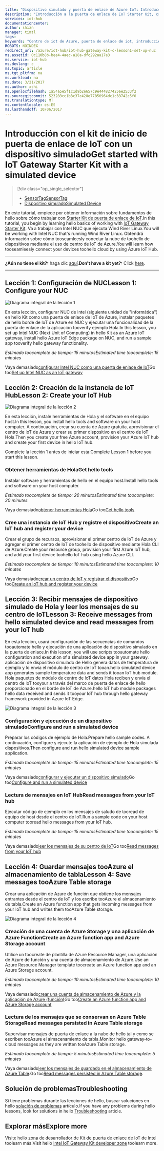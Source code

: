 ```yaml
---
title: "Dispositivo simulado y puerta de enlace de Azure IoT: Introducción | Microsoft Docs"
description: "Introducción a la puerta de enlace de IoT Starter Kit, crea el centro de IoT de Azure y conectar el centro de IoT de puerta de enlace toohello"
services: iot-hub
documentationcenter: 
author: shizn
manager: timtl
tags: 
keywords: "Centro de iot de Azure, puerta de enlace de iot, introducción a Hola internet de las cosas, el Kit de herramientas de iot"
ROBOTS: NOINDEX
redirect_url: /azure/iot-hub/iot-hub-gateway-kit-c-lesson1-set-up-nuc
ms.assetid: 0c110b8b-bee4-4aec-a18a-dfc292aa17a3
ms.service: iot-hub
ms.devlang: c
ms.topic: article
ms.tgt_pltfrm: na
ms.workload: na
ms.date: 3/21/2017
ms.author: xshi
ms.openlocfilehash: 1a54a5e5f1c1d9b2e657c9e4448274256e2533f2
ms.sourcegitcommit: 523283cc1b3c37c428e77850964dc1c33742c5f0
ms.translationtype: MT
ms.contentlocale: es-ES
ms.lasthandoff: 10/06/2017
---
```

# <a name="get-started-with-iot-gateway-starter-kit-with-a-simulated-device"></a><span data-ttu-id="0cb16-104">Introducción con el kit de inicio de puerta de enlace de IoT con un dispositivo simulado</span><span class="sxs-lookup"><span data-stu-id="0cb16-104">Get started with IoT Gateway Starter Kit with a simulated device</span></span>

> [!div class="op_single_selector"]
> * [<span data-ttu-id="0cb16-105">SensorTag</span><span class="sxs-lookup"><span data-stu-id="0cb16-105">SensorTag</span></span>](iot-hub-gateway-kit-c-get-started.md)
> * [<span data-ttu-id="0cb16-106">Dispositivo simulado</span><span class="sxs-lookup"><span data-stu-id="0cb16-106">Simulated Device</span></span>](iot-hub-gateway-kit-c-sim-get-started.md)

<span data-ttu-id="0cb16-107">En este tutorial, empiece por obtener información sobre fundamentos de hello sobre cómo trabajar con [Starter Kit de puerta de enlace de IoT](https://aka.ms/gateway-kit).</span><span class="sxs-lookup"><span data-stu-id="0cb16-107">In this tutorial, you begin by learning hello basics of working with [IoT Gateway Starter Kit](https://aka.ms/gateway-kit).</span></span> <span data-ttu-id="0cb16-108">Va a trabajar con Intel NUC que ejecuta Wind River Linux.</span><span class="sxs-lookup"><span data-stu-id="0cb16-108">You will be working with Intel NUC that's running Wind River Linux.</span></span> <span data-ttu-id="0cb16-109">Obtendrá información sobre cómo tooseamleesly conectar la nube de toohello de dispositivos mediante el uso de centro de IoT de Azure.</span><span class="sxs-lookup"><span data-stu-id="0cb16-109">You will learn how tooseamleesly connect your devices toohello cloud by using Azure IoT Hub.</span></span>

***
<span data-ttu-id="0cb16-110">**¿Aún no tiene el kit?:** haga clic [aquí](https://aka.ms/gateway-kit).</span><span class="sxs-lookup"><span data-stu-id="0cb16-110">**Don't have a kit yet?:** Click [here](https://aka.ms/gateway-kit).</span></span>
***

## <a name="lesson-1-configure-your-nuc"></a><span data-ttu-id="0cb16-111">Lección 1: Configuración de NUC</span><span class="sxs-lookup"><span data-stu-id="0cb16-111">Lesson 1: Configure your NUC</span></span>
![Diagrama integral de la lección 1](media/iot-hub-gateway-kit-lessons/e2e-sim-Lesson1.png)

<span data-ttu-id="0cb16-113">En esta lección, configurar NUC de Intel (siguiente unidad de "informática") en hello Kit como una puerta de enlace de IoT de Azure, instalar paquetes de hello borde de IoT de Azure en NUC y ejecutar una funcionalidad de la puerta de enlace de la aplicación tooverify ejemplo Hola.</span><span class="sxs-lookup"><span data-stu-id="0cb16-113">In this lesson, you set up Intel NUC (Next Unit of Computing) in hello Kit as an Azure IoT gateway, install hello Azure IoT Edge package on NUC, and run a sample app tooverify hello gateway functionality.</span></span>

<span data-ttu-id="0cb16-114">*Estimado toocomplete de tiempo: 15 minutos*</span><span class="sxs-lookup"><span data-stu-id="0cb16-114">*Estimated time toocomplete: 15 minutes*</span></span>

<span data-ttu-id="0cb16-115">Vaya demasiado[configurar Intel NUC como una puerta de enlace de IoT](iot-hub-gateway-kit-c-sim-lesson1-set-up-nuc.md)</span><span class="sxs-lookup"><span data-stu-id="0cb16-115">Go too[Set up Intel NUC as an IoT gateway](iot-hub-gateway-kit-c-sim-lesson1-set-up-nuc.md)</span></span>

## <a name="lesson-2-create-your-iot-hub"></a><span data-ttu-id="0cb16-116">Lección 2: Creación de la instancia de IoT Hub</span><span class="sxs-lookup"><span data-stu-id="0cb16-116">Lesson 2: Create your IoT Hub</span></span>
![Diagrama integral de la lección 2](media/iot-hub-gateway-kit-lessons/e2e-sim-Lesson2.png)

<span data-ttu-id="0cb16-118">En esta lección, instale herramientas de Hola y el software en el equipo host.</span><span class="sxs-lookup"><span data-stu-id="0cb16-118">In this lesson, you install hello tools and software on your host computer.</span></span> <span data-ttu-id="0cb16-119">A continuación, crear su cuenta de Azure gratuita, aprovisionar el centro de IoT de Azure y crear su primer dispositivo en el centro de IoT Hola.</span><span class="sxs-lookup"><span data-stu-id="0cb16-119">Then you create your free Azure account, provision your Azure IoT hub and create your first device in hello IoT hub.</span></span>

<span data-ttu-id="0cb16-120">Complete la lección 1 antes de iniciar esta.</span><span class="sxs-lookup"><span data-stu-id="0cb16-120">Complete Lesson 1 before you start this lesson.</span></span>

### <a name="get-hello-tools"></a><span data-ttu-id="0cb16-121">Obtener herramientas de Hola</span><span class="sxs-lookup"><span data-stu-id="0cb16-121">Get hello tools</span></span>
<span data-ttu-id="0cb16-122">Instalar software y herramientas de hello en el equipo host.</span><span class="sxs-lookup"><span data-stu-id="0cb16-122">Install hello tools and software on your host computer.</span></span>

<span data-ttu-id="0cb16-123">*Estimado toocomplete de tiempo: 20 minutos*</span><span class="sxs-lookup"><span data-stu-id="0cb16-123">*Estimated time toocomplete: 20 minutes*</span></span>

<span data-ttu-id="0cb16-124">Vaya demasiado[obtener herramientas Hola](iot-hub-gateway-kit-c-sim-lesson2-get-the-tools-win32.md)</span><span class="sxs-lookup"><span data-stu-id="0cb16-124">Go too[Get hello tools](iot-hub-gateway-kit-c-sim-lesson2-get-the-tools-win32.md)</span></span>

### <a name="create-an-iot-hub-and-register-your-device"></a><span data-ttu-id="0cb16-125">Cree una instancia de IoT Hub y registre el dispositivo</span><span class="sxs-lookup"><span data-stu-id="0cb16-125">Create an IoT hub and register your device</span></span>
<span data-ttu-id="0cb16-126">Crear el grupo de recursos, aprovisionar el primer centro de IoT de Azure y agregar el primer centro de IoT de toohello de dispositivo mediante Hola CLI de Azure.</span><span class="sxs-lookup"><span data-stu-id="0cb16-126">Create your resource group, provision your first Azure IoT hub, and add your first device toohello IoT hub using hello Azure CLI.</span></span>

<span data-ttu-id="0cb16-127">*Estimado toocomplete de tiempo: 10 minutos*</span><span class="sxs-lookup"><span data-stu-id="0cb16-127">*Estimated time toocomplete: 10 minutes*</span></span>

<span data-ttu-id="0cb16-128">Vaya demasiado[crear un centro de IoT y registrar el dispositivo](iot-hub-gateway-kit-c-sim-lesson2-register-device.md)</span><span class="sxs-lookup"><span data-stu-id="0cb16-128">Go too[Create an IoT hub and register your device](iot-hub-gateway-kit-c-sim-lesson2-register-device.md)</span></span>

## <a name="lesson-3-receive-messages-from-hello-simulated-device-and-read-messages-from-your-iot-hub"></a><span data-ttu-id="0cb16-129">Lección 3: Recibir mensajes de dispositivo simulado de Hola y leer los mensajes de su centro de IoT</span><span class="sxs-lookup"><span data-stu-id="0cb16-129">Lesson 3: Receive messages from hello simulated device and read messages from your IoT hub</span></span>
<span data-ttu-id="0cb16-130">En esta lección, usará configuración de las secuencias de comandos tooautomate hello y ejecución de una aplicación de dispositivo simulado en la puerta de enlace.</span><span class="sxs-lookup"><span data-stu-id="0cb16-130">In this lesson, you will use scripts tooautomate hello configuration and execution of a simulated device app in your gateway.</span></span> <span data-ttu-id="0cb16-131">aplicación de dispositivo simulado de Hello genera datos de temperatura de ejemplo y lo envía el módulo de centro de IoT tooan.</span><span class="sxs-lookup"><span data-stu-id="0cb16-131">hello simulated device app generates sample temperature data and sends it tooan IoT hub module.</span></span> <span data-ttu-id="0cb16-132">Hola paquetes de módulo de centro de IoT datos Hola reciben y envía el centro de IoT tooyour a través del marco de puerta de enlace de hello proporcionado en el borde de IoT de Azure.</span><span class="sxs-lookup"><span data-stu-id="0cb16-132">hello IoT hub module packages hello data received and sends it tooyour IoT hub through hello gateway framework provided in Azure IoT Edge.</span></span>

![Diagrama integral de la lección 3](media/iot-hub-gateway-kit-lessons/e2e-sim-Lesson3.png)

### <a name="configure-and-run-a-simulated-device"></a><span data-ttu-id="0cb16-134">Configuración y ejecución de un dispositivo simulado</span><span class="sxs-lookup"><span data-stu-id="0cb16-134">Configure and run a simulated device</span></span>
<span data-ttu-id="0cb16-135">Preparar los códigos de ejemplo de Hola.</span><span class="sxs-lookup"><span data-stu-id="0cb16-135">Prepare hello sample codes.</span></span> <span data-ttu-id="0cb16-136">A continuación, configure y ejecute la aplicación de ejemplo de Hola simulada dispositivos.</span><span class="sxs-lookup"><span data-stu-id="0cb16-136">Then configure and run hello simulated device sample application.</span></span>

<span data-ttu-id="0cb16-137">*Estimado toocomplete de tiempo: 15 minutos*</span><span class="sxs-lookup"><span data-stu-id="0cb16-137">*Estimated time toocomplete: 15 minutes*</span></span>

<span data-ttu-id="0cb16-138">Vaya demasiado[configurar y ejecutar un dispositivo simulado](iot-hub-gateway-kit-c-sim-lesson3-configure-simulated-device-app.md)</span><span class="sxs-lookup"><span data-stu-id="0cb16-138">Go too[Configure and run a simulated device](iot-hub-gateway-kit-c-sim-lesson3-configure-simulated-device-app.md)</span></span>

### <a name="read-messages-from-your-iot-hub"></a><span data-ttu-id="0cb16-139">Lectura de mensajes en IoT Hub</span><span class="sxs-lookup"><span data-stu-id="0cb16-139">Read messages from your IoT hub</span></span>
<span data-ttu-id="0cb16-140">Ejecutar código de ejemplo en los mensajes de saludo de tooread de equipo de host desde el centro de IoT.</span><span class="sxs-lookup"><span data-stu-id="0cb16-140">Run a sample code on your host computer tooread hello messages from your IoT hub.</span></span>

<span data-ttu-id="0cb16-141">*Estimado toocomplete de tiempo: 15 minutos*</span><span class="sxs-lookup"><span data-stu-id="0cb16-141">*Estimated time toocomplete: 15 minutes*</span></span>

<span data-ttu-id="0cb16-142">Vaya demasiado[leer los mensajes de su centro de IoT](iot-hub-gateway-kit-c-sim-lesson3-read-messages-from-hub.md)</span><span class="sxs-lookup"><span data-stu-id="0cb16-142">Go too[Read messages from your IoT hub](iot-hub-gateway-kit-c-sim-lesson3-read-messages-from-hub.md)</span></span>

## <a name="lesson-4-save-messages-tooazure-table-storage"></a><span data-ttu-id="0cb16-143">Lección 4: Guardar mensajes tooAzure el almacenamiento de tabla</span><span class="sxs-lookup"><span data-stu-id="0cb16-143">Lesson 4: Save messages tooAzure Table storage</span></span>
<span data-ttu-id="0cb16-144">Crear una aplicación de Azure de función que obtiene los mensajes entrantes desde el centro de IoT y los escribe tooAzure el almacenamiento de tabla.</span><span class="sxs-lookup"><span data-stu-id="0cb16-144">Create an Azure function app that gets incoming messages from your IoT hub and writes them tooAzure Table storage.</span></span>

![Diagrama integral de la lección 4](media/iot-hub-gateway-kit-lessons/e2e-sim-Lesson4.png)

### <a name="create-an-azure-function-app-and-azure-storage-account"></a><span data-ttu-id="0cb16-146">Creación de una cuenta de Azure Storage y una aplicación de Azure Function</span><span class="sxs-lookup"><span data-stu-id="0cb16-146">Create an Azure function app and Azure Storage account</span></span>
<span data-ttu-id="0cb16-147">Utilice un toocreate de plantilla de Azure Resource Manager, una aplicación de Azure de función y una cuenta de almacenamiento de Azure.</span><span class="sxs-lookup"><span data-stu-id="0cb16-147">Use an Azure Resource Manager template toocreate an Azure function app and an Azure Storage account.</span></span>

<span data-ttu-id="0cb16-148">*Estimado toocomplete de tiempo: 10 minutos*</span><span class="sxs-lookup"><span data-stu-id="0cb16-148">*Estimated time toocomplete: 10 minutes*</span></span>

<span data-ttu-id="0cb16-149">Vaya demasiado[crear una cuenta de almacenamiento de Azure y la aplicación de Azure (función)](iot-hub-gateway-kit-c-sim-lesson4-deploy-resource-manager-template.md)</span><span class="sxs-lookup"><span data-stu-id="0cb16-149">Go too[Create an Azure function app and Azure Storage account](iot-hub-gateway-kit-c-sim-lesson4-deploy-resource-manager-template.md)</span></span>

### <a name="read-messages-persisted-in-azure-table-storage"></a><span data-ttu-id="0cb16-150">Lectura de los mensajes que se conservan en Azure Table Storage</span><span class="sxs-lookup"><span data-stu-id="0cb16-150">Read messages persisted in Azure Table storage</span></span>
<span data-ttu-id="0cb16-151">Supervisar mensajes de puerta de enlace a la nube de hello tal y como se escriben tooAzure el almacenamiento de tabla.</span><span class="sxs-lookup"><span data-stu-id="0cb16-151">Monitor hello gateway-to-cloud messages as they are written tooAzure Table storage.</span></span>

<span data-ttu-id="0cb16-152">*Estimado toocomplete de tiempo: 5 minutos*</span><span class="sxs-lookup"><span data-stu-id="0cb16-152">*Estimated time toocomplete: 5 minutes*</span></span>

<span data-ttu-id="0cb16-153">Vaya demasiado[leer los mensajes de guardado en el almacenamiento de Azure Table](iot-hub-gateway-kit-c-sim-lesson4-read-table-storage.md).</span><span class="sxs-lookup"><span data-stu-id="0cb16-153">Go too[Read messages persisted in Azure Table storage](iot-hub-gateway-kit-c-sim-lesson4-read-table-storage.md).</span></span>

## <a name="troubleshooting"></a><span data-ttu-id="0cb16-154">Solución de problemas</span><span class="sxs-lookup"><span data-stu-id="0cb16-154">Troubleshooting</span></span>
<span data-ttu-id="0cb16-155">Si tiene problemas durante las lecciones de hello, buscar soluciones en hello [solución de problemas](iot-hub-gateway-kit-c-sim-troubleshooting.md) artículo.</span><span class="sxs-lookup"><span data-stu-id="0cb16-155">If you have any problems during hello lessons, look for solutions in hello [Troubleshooting](iot-hub-gateway-kit-c-sim-troubleshooting.md) article.</span></span>

## <a name="explore-more"></a><span data-ttu-id="0cb16-156">Explorar más</span><span class="sxs-lookup"><span data-stu-id="0cb16-156">Explore more</span></span>
<span data-ttu-id="0cb16-157">Visite hello [zona de desarrollador de Kit de puerta de enlace de IoT de Intel](https://software.intel.com/en-us/iot/hardware/gateways/dev-kit) toolearn más.</span><span class="sxs-lookup"><span data-stu-id="0cb16-157">Visit hello [Intel IoT Gateway Kit developer zone](https://software.intel.com/en-us/iot/hardware/gateways/dev-kit) toolearn more.</span></span>

